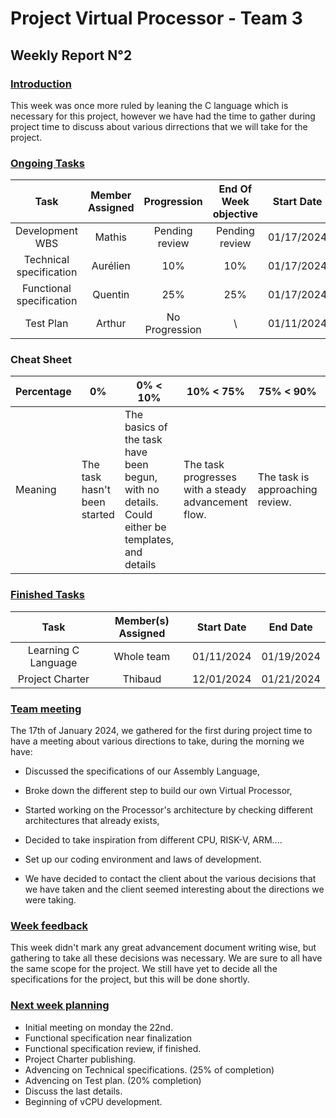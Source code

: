 # Project Virtual Processor - Team 3  

## Weekly Report N°2

### <u> Introduction </u>

This week was once more ruled by leaning the C language which is necessary for this project, however we have had the time to gather during project time to discuss about various dirrections that we will take for the project.

### <u> Ongoing Tasks</u>

|           Task           | Member Assigned |  Progression   | End Of Week objective | Start Date |
| :----------------------: | :-------------: | :------------: | :-------------------: | :--------: |
|     Development WBS      |     Mathis      | Pending review |    Pending review     | 01/17/2024 |
| Technical specification  |    Aurélien     |      10%       |          10%          | 01/17/2024 |
| Functional specification |     Quentin     |      25%       |          25%          | 01/17/2024 |
|        Test Plan         |     Arthur      | No Progression |           \           | 01/11/2024 |

### Cheat Sheet

| Percentage | 0%                           | 0% < 10%                                                                                         | 10% < 75%                                           | 75% < 90%                       | 90% < 99%                       | 100%                           |
| ---------- | ---------------------------- | ------------------------------------------------------------------------------------------------ | --------------------------------------------------- | ------------------------------- | ------------------------------- | ------------------------------ |
| Meaning    | The task hasn't been started | The basics of the task have been begun, with no details. Could either be templates, and  details | The task progresses with a steady advancement flow. | The task is approaching review. | The task is pending for review. | The task is done and included. |

### <u>Finished Tasks</u>

|        Task         | Member(s) Assigned | Start Date |  End Date  |
| :-----------------: | :----------------: | :--------: | :--------: |
| Learning C Language |     Whole team     | 01/11/2024 | 01/19/2024 |
|   Project Charter   |      Thibaud       | 12/01/2024 | 01/21/2024 |

### <u>Team meeting</u>

The 17th of January 2024, we gathered for the first during project time to have a meeting about various directions to take, during the morning we have:

- Discussed the specifications of our Assembly Language,
- Broke down the different step to build our own Virtual Processor,
- Started working on the Processor's architecture by checking different architectures that already exists,
- Decided to take inspiration from different CPU, RISK-V, ARM....
- Set up our coding environment and laws of development.

- We have decided to contact the client about the various decisions that we have taken and the client seemed interesting about the directions we were taking.

### <u>Week feedback</u>

This week didn't mark any great advancement document writing wise, but gathering to take all these decisions was necessary. We are sure to all have the same scope for the project. We still have yet to decide all the specifications for the project, but this will be done shortly.

### <u>Next week planning </u>

- Initial meeting on monday the 22nd.
- Functional specification near finalization
- Functional specification review, if finished.
- Project Charter publishing.
- Advencing on Technical specifications. (25% of completion)
- Advencing on Test plan. (20% completion)
- Discuss the last details.
- Beginning of vCPU development.

